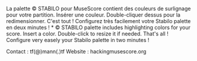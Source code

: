 La palette © STABILO pour MuseScore contient des couleurs de surlignage pour votre partition.
Insérer une couleur. Double-cliquer dessus pour la redimensionner. C'est tout !
Configurez très facilement votre Stabilo palette en deux minutes !
*
© STABILO palette includes highlighting colors for your score.
Insert a color. Double-click to resize it if needed. That's all !
Configure very easely your Stabilo palette in two minutes !

Contact : tf(@)mann(.)tf
Website : hackingmusescore.org
